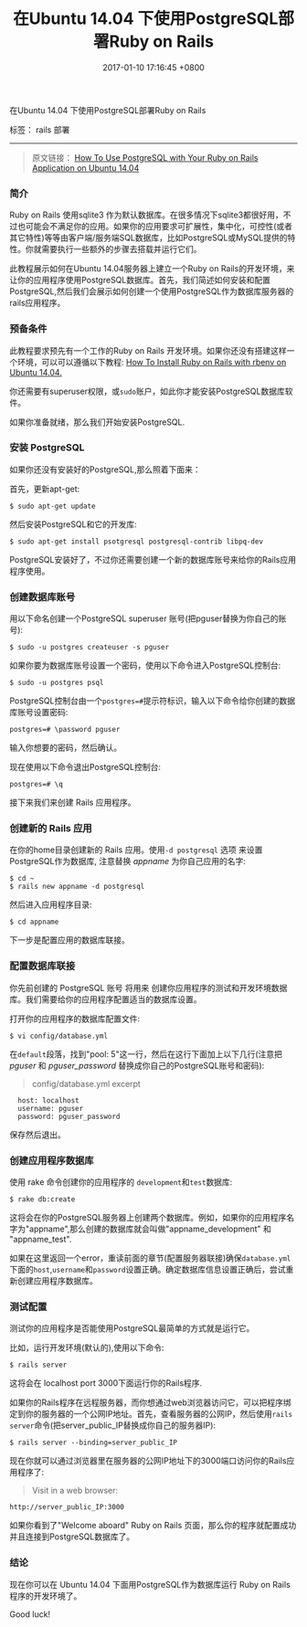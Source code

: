 ﻿---
layout: post
title:  "在Ubuntu 14.04 下使用PostgreSQL部署Ruby on Rails"
date:   2017-01-10 17:16:45 +0800
categories: rails  rails_deployment
---

在Ubuntu 14.04 下使用PostgreSQL部署Ruby on Rails

标签： rails 部署

-------------------------------

> 原文链接： [How To Use PostgreSQL with Your Ruby on Rails Application on Ubuntu 14.04](https://www.digitalocean.com/community/tutorials/how-to-use-postgresql-with-your-ruby-on-rails-application-on-ubuntu-14-04)

### 简介

Ruby on Rails 使用sqlite3 作为默认数据库。在很多情况下sqlite3都很好用，不过也可能会不满足你的应用。如果你的应用要求可扩展性，集中化，可控性(或者其它特性)等等由客户端/服务端SQL数据库，比如PostgreSQL或MySQL提供的特性。你就需要执行一些额外的步骤去搭载并运行它们。

此教程展示如何在Ubuntu 14.04服务器上建立一个Ruby on Rails的开发环境，来让你的应用程序使用PostgreSQL数据库。首先，我们简述如何安装和配置PostgreSQL,然后我们会展示如何创建一个使用PostgreSQL作为数据库服务器的rails应用程序。

### 预备条件

此教程要求预先有一个工作的Ruby on Rails 开发环境。如果你还没有搭建这样一个环境，可以可以遵循以下教程: [ How To Install Ruby on Rails with rbenv on Ubuntu 14.04.](https://www.digitalocean.com/community/tutorials/how-to-install-ruby-on-rails-with-rbenv-on-ubuntu-14-04)

你还需要有superuser权限，或`sudo`账户，如此你才能安装PostgreSQL数据库软件。

如果你准备就绪，那么我们开始安装PostgreSQL.

### 安装 PostgreSQL

如果你还没有安装好的PostgreSQL,那么照着下面来：

首先，更新apt-get:

`$ sudo apt-get update`

然后安装PostgreSQL和它的开发库:

`$ sudo apt-get install psotgresql postgresql-contrib libpq-dev`

PostgreSQL安装好了，不过你还需要创建一个新的数据库账号来给你的Rails应用程序使用。

### 创建数据库账号

用以下命名创建一个PostgreSQL superuser 账号(把pguser替换为你自己的账号):

`$ sudo -u postgres createuser -s pguser`

如果你要为数据库账号设置一个密码，使用以下命令进入PostgreSQL控制台: 

`$ sudo -u postgres psql`

PostgreSQL控制台由一个`postgres=#`提示符标识，输入以下命令给你创建的数据库账号设置密码:


`postgres=# \password pguser`

输入你想要的密码，然后确认。

现在使用以下命令退出PostgreSQL控制台:

`postgres=# \q`

接下来我们来创建 Rails 应用程序。


### 创建新的 Rails 应用

在你的home目录创建新的  Rails 应用。使用`-d postgresql` 选项 来设置PostgreSQL作为数据库, 注意替换 *appname* 为你自己应用的名字:

```
$ cd ~
$ rails new appname -d postgresql
```

然后进入应用程序目录:

`$ cd appname`

下一步是配置应用的数据库联接。


### 配置数据库联接

你先前创建的 PostgreSQL 账号 将用来 创建你应用程序的测试和开发环境数据库。我们需要给你的应用程序配置适当的数据库设置。

打开你的应用程序的数据库配置文件:

`$ vi config/database.yml`

在`default`段落，找到"pool: 5"这一行，然后在这行下面加上以下几行(注意把 *pguser* 和 *pguser_password* 替换成你自己的PostgreSQL账号和密码):

> config/database.yml excerpt
```
  host: localhost
  username: pguser
  password: pguser_password
```

保存然后退出。

### 创建应用程序数据库

使用 rake 命令创建你的应用程序的 `development`和`test`数据库:

`$ rake db:create`

这将会在你的PostgreSQL服务器上创建两个数据库。例如，如果你的应用程序名字为"appname",那么创建的数据库就会叫做"appname_development" 和 "appname_test".

如果在这里返回一个error，重读前面的章节(配置服务器联接)确保`database.yml`下面的`host`,`username`和`password`设置正确。确定数据库信息设置正确后，尝试重新创建应用程序数据库。

### 测试配置

测试你的应用程序是否能使用PostgreSQL最简单的方式就是运行它。

比如，运行开发环境(默认的),使用以下命令:

`$ rails server`

这将会在 localhost port 3000下面运行你的Rails程序.

如果你的Rails程序在远程服务器，而你想通过web浏览器访问它，可以把程序绑定到你的服务器的一个公网IP地址。首先，查看服务器的公网IP，然后使用`rails server`命令(把server_public_IP替换成你自己的服务器IP):

`$ rails server --binding=server_public_IP`

现在你就可以通过浏览器里在服务器的公网IP地址下的3000端口访问你的Rails应用程序了:

> Visit in a web browser:

`http://server_public_IP:3000`

如果你看到了"Welcome aboard" Ruby on Rails 页面，那么你的程序就配置成功并且连接到PostgreSQL数据库了。


### 结论

现在你可以在 Ubuntu 14.04 下面用PostgreSQL作为数据库运行 Ruby on Rails 程序的开发环境了。

Good luck!